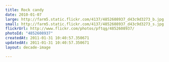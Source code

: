 ```yaml
---
title: Rock candy
date: 2010-01-07
large: http://farm5.static.flickr.com/4137/4852608937_d43c9d3273_b.jpg
small: http://farm5.static.flickr.com/4137/4852608937_d43c9d3273_s.jpg
flickrUrl: http://www.flickr.com/photos/pftqg/4852608937/
photoId: "4852608937"
createdAt: 2011-01-31 10:40:57.350671
updatedAt: 2011-01-31 10:40:57.350671
layout: decade-image

---
```


